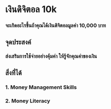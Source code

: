 # เงินดิจิตอล 10k

### จะเกิดอะไรขึ้นถ้าคุณได้เงินดิจิตอลมูลค่า 10,000 บาท 

## จุดประสงค์

### ส่งเสริมการใช้จ่ายอย่างคุ้มค่า ให้รู้จักคุณค่าของเงิน

## สิ่งที่ได้

### 1. Money Management Skills
### 2. Money Literacy
